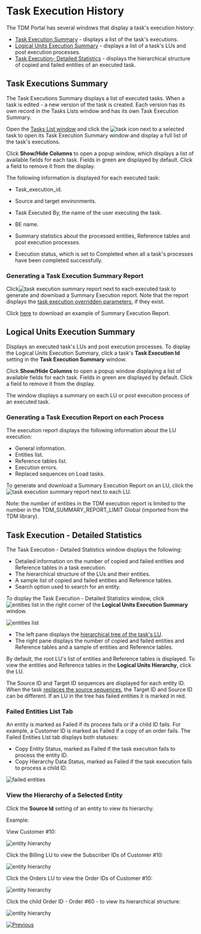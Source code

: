 # Task Execution History

The TDM Portal has several windows that display a task's execution history:

- [Task Execution Summary](#task-executions-summary) - displays a list of the task's executions.
- [Logical Units Execution Summary](#logical-units-execution-summary) - displays a list of a task's LUs and post execution processes.
- [Task Execution- Detailed Statistics](#task-execution---detailed-statistics) - displays the hierarchical structure of copied and failed entities of an executed task.



## Task Executions Summary 

The Task Executions Summary displays a list of executed tasks. When a task is edited - a new version of the task is created. Each version has its own record in the Tasks Lists window and has its own Task Execution Summary. 

Open the [Tasks List window](14_task_overview.md#tdm-tasks-list-window) and click the ![task icon](images/task_execution_history_icon.png) next to a selected task to open its Task Execution Summary window and display a full list of the task's executions.

Click **Show/Hide Columns** to open a popup window, which displays a list of available fields for each task. Fields in green are displayed by default. Click a field to remove it from the display.

The following information is displayed for each executed task:

- Task_execution_id.

- Source and target environments.

- Task Executed By, the name of the user executing the task.

- BE name.

- Summary statistics about the processed entities, Reference tables and post execution processes.

- Execution status, which is set to Completed when all a task's processes have been completed successfully.

  

### Generating a Task Execution Summary Report

Click![task execution summary report](images/task_execution_summary_report_icon.png) next to each executed task to generate and download a Summary Execution report. Note that the report displays the [task execution overridden parameters](/articles/TDM/tdm_architecture/04_task_execution_overridden_parameters.md), if they exist.

Click [here](testParams2_Summary_Execution_Report_EXECID_217.xlsx) to download an example of Summary Execution Report.

## Logical Units Execution Summary

Displays an executed task's LUs and post execution processes. To display the Logical Units Execution Summary, click a task's **Task Execution Id** setting in the **Task Execution Summary** window.

Click **Show/Hide Columns** to open a popup window displaying a list of available fields for each task. Fields in green are displayed by default.  Click a field to remove it from the display.

The window displays a summary on each LU or post execution process of an executed task.

### Generating a Task Execution Report on each Process

The execution report displays the following information about the LU execution:

- General information.
- Entities list.
- Reference tables list.
- Execution errors.
- Replaced sequences on Load tasks.

To generate and download a Summary Execution Report on an LU, click the ![task execution summary report](images/task_execution_summary_report_icon.png) next to each LU.

Note: the number of entities in the TDM execution report is limited to the number in the TDM_SUMMARY_REPORT_LIMIT Global (imported from the TDM library).

## Task Execution - Detailed Statistics

The Task Execution - Detailed Statistics window displays the following:

-  Detailed information on the number of copied and failed entities and Reference tables in a task execution.
-  The hierarchical structure of the LUs and their entities.
-  A sample list of copied and failed entities and Reference tables. 
-  Search option used to search for an entity.

To display the Task Execution - Detailed Statistics window, click ![entities list](images/entities_list_icon.png) in the right corner of the **Logical Units Execution Summary** window.

![entities list](images/task_execution_entities_list.png)



- The left pane displays the [hierarchical tree of the task's LU](/articles/TDM/tdm_overview/03_business_entity_overview.md#building-an-lu-hierarchy-in-a-be).
- The right pane displays the number of copied and failed entities and Reference tables and a sample of entities and Reference tables. 

By default, the root LU's list of entities and Reference tables is displayed. To view the entities and Reference tables in the **Logical Units Hierarchy**, click the LU.

The Source ID and Target ID sequences are displayed for each entity ID. When the task [replaces the source sequences](17_load_task_regular_mode.md#replace-sequence), the Target ID and Source ID can be different. If an LU in the tree has failed entities it is marked in red.

### Failed Entities List Tab

An entity is marked as Failed if its process fails or if a child ID fails. For example, a Customer ID is marked as Failed if a copy of an order fails.  The Failed Entities List tab displays both statuses: 

- Copy Entity Status, marked as Failed if the task execution fails to process the entity ID.
- Copy Hierarchy Data Status, marked as Failed if the task execution fails to process a child ID.

![failed entities](images/failed_entities_tab.png)

### View the Hierarchy of a Selected Entity

Click the **Source Id** setting of an entity to view its hierarchy. 

Example:

View Customer #10:

![entity hierarchy](images/task_execution_ID_hierarchy_1.png)



Click the Billing LU to view the Subscriber IDs of Customer #10:

![entity hierarchy](images/task_execution_ID_hierarchy_2.png)



Click the Orders LU to view the Order IDs of Customer #10:

![entity hierarchy](images/task_execution_ID_hierarchy_3.png)

Click the child Order ID - Order #60 - to view its hierarchical structure:

![entity hierarchy](images/task_execution_ID_hierarchy_4.png)



  [![Previous](/articles/images/Previous.png)](26_task_execution.md)

